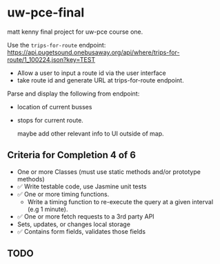 # uw-pce-final

matt kenny final project for uw-pce course one.

Use the `trips-for-route` endpoint: https://api.pugetsound.onebusaway.org/api/where/trips-for-route/1_100224.json?key=TEST

- Allow a user to input a route id via the user interface
- take route id and generate URL at trips-for-route endpoint.

Parse and display the following from endpoint:
- location of current busses
- stops for current route.

  maybe add other relevant info to UI outside of map.

## Criteria for Completion 4 of 6
- One or more Classes (must use static methods and/or prototype methods)
- :white_check_mark: Write testable code, use Jasmine unit tests
- :white_check_mark: One or more timing functions.
  - Write a timing function to re-execute the query
    at a given interval (e.g 1 minute).
- :white_check_mark: One or more fetch requests to a 3rd party API
- Sets, updates, or changes local storage
- :white_check_mark: Contains form fields, validates those fields

## TODO
